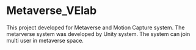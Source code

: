 # Metaverse_VElab

This project developed for Metaverse and Motion Capture system.
The metarverse system was developed by Unity system.
The system can join multi user in metaverse space.
